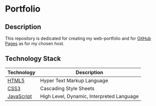 # Portfolio

## Description
This repository is dedicated for creating my web-portfolio and for [GitHub Pages](https://pages.github.com/) as for my chosen host.

## Technology Stack

| Technology | Description |
| --- | --- |
| [HTML5](https://developer.mozilla.org/en-US/docs/Web/Guide/HTML/HTML5) | Hyper Text Markup Language |
| [CSS3](https://developer.mozilla.org/en-US/docs/Web/CSS) | Cascading Style Sheets |
| [JavaScript](https://developer.mozilla.org/en-US/docs/Web/JavaScript) | High Level, Dynamic, Interpreted Language |
